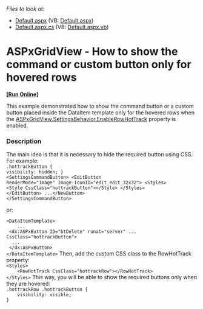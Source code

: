 <!-- default file list -->
*Files to look at*:

* [Default.aspx](./CS/Default.aspx) (VB: [Default.aspx](./VB/Default.aspx))
* [Default.aspx.cs](./CS/Default.aspx.cs) (VB: [Default.aspx.vb](./VB/Default.aspx.vb))
<!-- default file list end -->
# ASPxGridView - How to show the command or custom button only for hovered rows
<!-- run online -->
**[[Run Online]](https://codecentral.devexpress.com/t529995/)**
<!-- run online end -->


This example demonstrated how to show the command button or a custom button placed inside the DataItem template only for the hovered rows when the <a href="https://documentation.devexpress.com/#AspNet/DevExpressWebASPxGridViewBehaviorSettings_EnableRowHotTracktopic">ASPxGridView.SettingsBehavior.EnableRowHotTrack</a> property is enabled. <br>


<h3>Description</h3>

The main idea is that it is necessary to hide the required button using CSS. For example:<br>
<code lang="css">.hottrackButton {
    visibility: hidden;
}</code>
<br>
<code lang="aspx">&lt;SettingsCommandButton&gt;
    &lt;EditButton RenderMode="Image" Image-IconID="edit_edit_32x32"&gt;
        &lt;Styles&gt;
            &lt;Style CssClass="hottrackButton"&gt;&lt;/Style&gt;
        &lt;/Styles&gt;
    &lt;/EditButton&gt;
    ...&lt;/NewButton&gt;
&lt;/SettingsCommandButton&gt;</code>
<p>or:</p>
<code lang="aspx">&lt;DataItemTemplate&gt;
    ...
 &lt;dx:ASPxButton ID="btDelete" runat="server" ... CssClass="hottrackButton"&gt;
  ...
 &lt;/dx:ASPxButton&gt; 
&lt;/DataItemTemplate&gt;</code>
Then, add the custom CSS class to the&nbsp;RowHotTrack property:<br>
<code lang="aspx">&lt;Styles&gt;
    &lt;RowHotTrack CssClass="hottrackRow"&gt;&lt;/RowHotTrack&gt;
&lt;/Styles&gt;</code>
This way, you will be able to show the required buttons only when they are hovered:<br>
<code lang="css">.hottrackRow .hottrackButton {
    visibility: visible;
}</code>

<br/>


